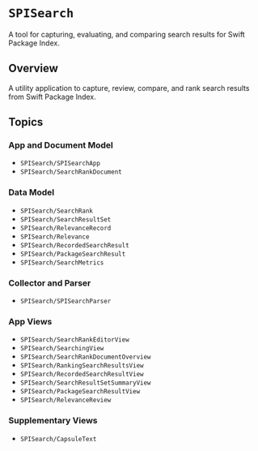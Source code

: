 # ``SPISearch``

A tool for capturing, evaluating, and comparing search results for Swift Package Index. 

## Overview

A utility application to capture, review, compare, and rank search results from Swift Package Index.

## Topics

### App and Document Model

- ``SPISearch/SPISearchApp``
- ``SPISearch/SearchRankDocument``

### Data Model

- ``SPISearch/SearchRank``
- ``SPISearch/SearchResultSet``
- ``SPISearch/RelevanceRecord``
- ``SPISearch/Relevance``
- ``SPISearch/RecordedSearchResult``
- ``SPISearch/PackageSearchResult``
- ``SPISearch/SearchMetrics``

### Collector and Parser

- ``SPISearch/SPISearchParser``

### App Views

- ``SPISearch/SearchRankEditorView``
- ``SPISearch/SearchingView``
- ``SPISearch/SearchRankDocumentOverview``
- ``SPISearch/RankingSearchResultsView``
- ``SPISearch/RecordedSearchResultView``
- ``SPISearch/SearchResultSetSummaryView``
- ``SPISearch/PackageSearchResultView``
- ``SPISearch/RelevanceReview``

### Supplementary Views

- ``SPISearch/CapsuleText``
